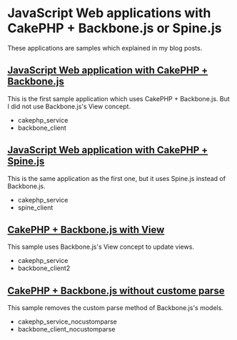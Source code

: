 # JavaScript Web applications with CakePHP + Backbone.js or Spine.js

These applications are samples which explained in my blog posts.

## [JavaScript Web application with CakePHP + Backbone.js](http://cx5software.com/blog/2012/03/26/cakephp-backbone-js/ "blog")
This is the first sample application which uses CakePHP + Backbone.js. But I did not use Backbone.js's View concept.
* cakephp_service
* backbone_client

## [JavaScript Web application with CakePHP + Spine.js](http://cx5software.com/blog/2012/03/28/cakephp-spine-js/ "blog")
This is the same application as the first one, but it uses Spine.js instead of Backbone.js.
* cakephp_service
* spine_client

## [CakePHP + Backbone.js with View](http://cx5software.com/blog/2012/04/12/cakephp_backbonejs_with_view/ "blog")
This sample uses Backbone.js's View concept to update views.
* cakephp_service
* backbone_client2

## [CakePHP + Backbone.js without custome parse](http://cx5software.com/blog/2012/04/15/cakephp-backbone-js_jsonformat/ "blog")
This sample removes the custom parse method of Backbone.js's models. 
* cakephp_service_nocustomparse
* backbone_client_nocustomparse